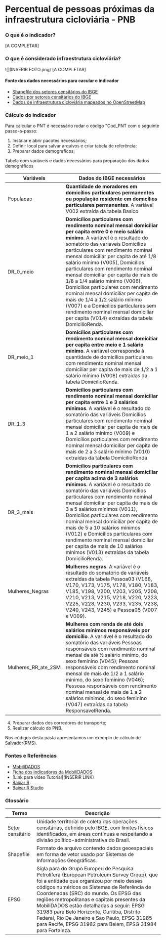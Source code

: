 # Percentual de pessoas próximas da infraestrutura cicloviária - PNB

### O que é o indicador?
[A COMPLETAR]


### O que é considerado infraestrutura cicloviária?
![](INSERIR FOTO.png) 
[A COMPLETAR]

#### Fonte dos dados necessários para cacular o indicador
- [Shapefile dos setores censitários do IBGE](https://bit.ly/2Y6T4In) 
- [Dados por setores censitários do IBGE](https://bit.ly/2hr75s0)
- [Dados de infraestrutura cicloviária mapeados no OpenStreetMap](https://cmdalbem.github.io/openbikemap/?lat=-12.8881013&lng=-38.4615564&z=10.22)


### Cálculo do indicador
Para calcular o PNT é necessário rodar o código "Cod_PNT com o seguinte passo-a-passo:
1. Instalar e abrir pacotes necessários;
2. Definir local para salvar arquivos e criar tabela de referência;
3. Preparar dados demograficos;

Tabela com variáveis e dados necessários para preparação dos dados demográficos

| Variáveis | Dados do IBGE necessários |
|-----------|---------------------------|
|Populacao | **Quantidade de moradores em domicílios particulares permanentes ou população residente em domicílios particulares permanentes**. A variável V002 extraída da tabela Basico|
|DR_0_meio | **Domicílios particulares com rendimento nominal mensal domiciliar per capita entre 0 e meio salário mínimo**. A variável é o resultado do somatório das variáveis Domicílios particulares com rendimento nominal mensal domiciliar per capita de até 1/8 salário mínimo (V005),  Domicílios particulares com rendimento nominal mensal domiciliar per capita de mais de 1/8 a 1/4 salário mínimo (V006), Domicílios particulares com rendimento nominal mensal domiciliar per capita de mais de 1/4 a 1/2 salário mínimo (V007)  e a Domicílios particulares sem rendimento nominal mensal domiciliar per capita (V014) extraídas da tabela DomicilioRenda.|
|DR_meio_1|**Domicílios particulares com rendimento nominal mensal domiciliar per capita entre meio e 1 salário mínimo**. A variável corresponde à quantidade de domicílios particulares com rendimento nominal mensal domiciliar per capita de mais de 1/2 a 1 salário mínimo (V008) extraídas da tabela DomicilioRenda.|
|DR_1_3|**Domicílios particulares com rendimento nominal mensal domiciliar per capita entre 1 e 3 salários mínimos**. A variável é o resultado do somatório das variáveis Domicílios particulares com rendimento nominal mensal domiciliar per capita de mais de 1 a 2 salário mínimo (V009) e Domicílios particulares com rendimento nominal mensal domiciliar per capita de mais de 2 a 3 salário mínimo (V010) extraídas da tabela DomicilioRenda.|
|DR_3_mais|**Domicílios particulares com rendimento nominal mensal domiciliar per capita acima de 3 salários mínimos**. A variável é o resultado do somatório das variáveis Domicílios particulares com rendimento nominal mensal domiciliar per capita de mais de 3 a 5 salários mínimos (V011), Domicílios particulares com rendimento nominal mensal domiciliar per capita de mais de 5 a 10 salários mínimos (V012)  e Domicílios particulares com rendimento nominal mensal domiciliar per capita de mais de 10 salários mínimos (V013) extraídas da tabela DomicilioRenda.|
|Mulheres_Negras|**Mulheres negras**. A variável é o resultado do somatório de variáveis extraídas da tabela Pessoa03 (V168, V170, V173, V175, V178, V180, V183, V185, V198, V200, V203, V205, V208, V210, V213, V215, V218, V220, V223, V225, V228, V230, V233, V235, V238, V240, V243, V245) e Pessoa05 (V007 e V009).|
|Mulheres_RR_ate_2SM|**Mulheres com renda de até dois salários mínimos responsáveis por domicílio**. A variável é o resultado do somatório das variáveis Pessoas responsáveis com rendimento nominal mensal de até ½ salário mínimo, do sexo feminino (V045); Pessoas responsáveis com rendimento nominal mensal de mais de 1/2 a 1 salário mínimo, do sexo feminino (V046); Pessoas responsáveis com rendimento nominal mensal de mais de 1 a 2 salários mínimos, do sexo feminino (V047) extraídas da tabela ResponsavelRenda.|

4. Preparar dados dos corredores de transporte;
5. Realizar cálculo do PNB.

Nos códigos desta pasta apresentamos um exemplo de cálculo de Salvador(RMS). 


### Fontes e Referências
- [MobiliDADOS](https://mobilidados.org.br/)
- [Ficha dos indicadores da MobiliDADOS](https://docs.google.com/spreadsheets/d/1Q5QuhNEcaMmNY9Wzke7DQ_ERiqcDiP6uGNtD5MwSsaY/edit#gid=0)
- [Link para vídeo Tutorial](INSERIR LINK)
- [Baixar R](https://www.rstudio.com/products/rstudio/download/#download) 
- [Baixar R Studio](https://cran.rstudio.com/) 


### Glossário

| Termo | Descrição |
|-------|-----------|
| Setor censitário | Unidade territorial de coleta das operações censitárias, definido pelo IBGE, com limites físicos identificados, em áreas contínuas e respeitando a divisão político-administrativa do Brasil.|
| Shapefile | Formato de arquivo contendo dados geoespaciais em forma de vetor usado por Sistemas de Informações Geográficas.|
| EPSG | Sigla para do Grupo Europeu de Pesquisa Petrolífera (European Petroleum Survey Group), que foi a entidade que organizou por meio desses códigos numéricos os Sistemas de Referência de Coordenadas (SRC) do mundo. Os EPSG das regiões metropolitanas e capitais presentes da MobiliDADOS estão detalhadas a seguir: EPSG 31983 para Belo Horizonte, Curitiba, Distrito Federal, Rio De Janeiro e Sao Paulo, EPSG 31985 para Recife, EPSG 31982 para Belem, EPSG 31984 para Fortaleza.|
